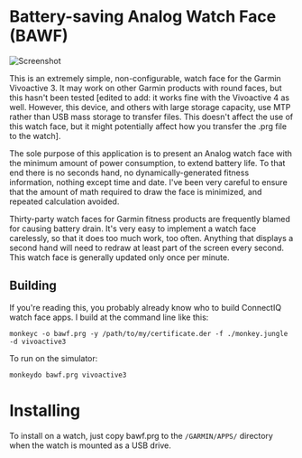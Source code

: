 # Battery-saving Analog Watch Face (BAWF)

![Screenshot](screenshot.png)

This is an extremely simple, non-configurable, watch face for the
Garmin Vivoactive 3. It may work on other Garmin products with round faces,
but this hasn't been tested [edited to add: it works fine with the
Vivoactive 4 as well. However, this device, and others with large
storage capacity, use MTP rather than USB mass storage to transfer
files. This doesn't affect the use of this watch face, but it might
potentially affect how you transfer the .prg file to the watch].

The sole purpose of this application is to present an Analog watch
face with the minimum amount of power consumption, to extend battery life.
To that end there is no seconds hand, no dynamically-generated
fitness information, nothing except time and date. I've been very
careful to ensure that the amount of math required to draw the face
is minimized, and repeated calculation avoided.

Thirty-party watch faces for Garmin fitness products are frequently 
blamed for causing battery drain. It's very easy to implement a watch
face carelessly, so that it does too much work, too often. Anything that
displays a second hand will need to redraw at least part of the screen
every second. This watch face is generally updated only once per minute.

## Building

If you're reading this, you probably already know who to build 
ConnectIQ watch face apps. I build at the command line like this:

```
monkeyc -o bawf.prg -y /path/to/my/certificate.der -f ./monkey.jungle -d vivoactive3
```

To run on the simulator:

```
monkeydo bawf.prg vivoactive3
```

# Installing

To install on a watch, just copy bawf.prg to the `/GARMIN/APPS/` directory
when the watch is mounted as a USB drive.


